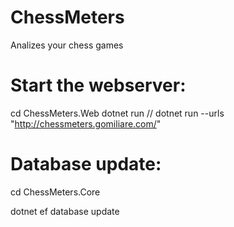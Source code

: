 # ChessMeters
Analizes your chess games

# Start the webserver:
cd ChessMeters.Web
dotnet run
// dotnet run --urls "http://chessmeters.gomiliare.com/"

# Database update:
cd ChessMeters.Core

dotnet ef database update
